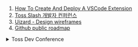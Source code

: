 1. [How To Create And Deploy A VSCode Extension](https://youtu.be/q5V4T3o3CXE)
1. [Toss Slash 개발자 컨퍼런스 ](https://youtube.com/playlist?list=PL1DJtS1Hv1PiGXmgruP1_gM2TSvQiOsFL)
1. [Uizard - Design wireframes](https://uizard.io/)
1. [Github public roadmap](https://github.com/orgs/github/projects/4247)

<details>
<summary>Toss Dev Conference</summary>

1. [토스ㅣSLASH - 토스뱅크 데이터 설계사상](https://youtu.be/KoLObZ9A3Kc)
1. [토스ㅣSLASH 21 - JavaScript Bundle Diet](https://youtu.be/EP7g5R-7zwM)
1. [토스ㅣSLASH 21 - 토스 서비스를 구성하는 서버 기술](https://youtu.be/YBXFRSAXScs)
1. [토스ㅣSLASH 22 - 토스증권 실시간 시세 적용기](https://youtu.be/WKYE-QtzO6g)
1. [토스ㅣSLASH 22 - 토스에서는 테이블 정보를 어떻게 관리하나요?](https://youtu.be/KUskYwqtPZM)

</details>
